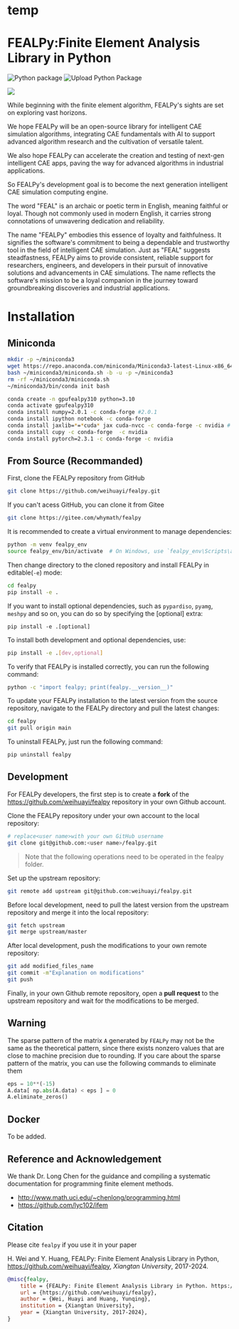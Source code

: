 # temp

# FEALPy:Finite Element Analysis Library in Python

![Python package](https://github.com/weihuayi/fealpy/workflows/Python%20package/badge.svg)
![Upload Python Package](https://github.com/weihuayi/fealpy/workflows/Upload%20Python%20Package/badge.svg)

![](./FEALPY.png)

While beginning with the finite element algorithm, FEALPy's sights are set on
exploring vast horizons.

We hope FEALPy will be an open-source library for intelligent CAE simulation
algorithms, integrating CAE fundamentals with AI to support advanced algorithm
research and the cultivation of versatile talent.

We also hope FEALPy can accelerate the creation and testing of next-gen
intelligent CAE apps, paving the way for advanced algorithms in industrial
applications.

So FEALPy's development goal is to become the next generation intelligent CAE
simulation computing engine.

The word "FEAL" is an archaic or poetic term in English, meaning faithful or
loyal. Though not commonly used in modern English, it carries strong
connotations of unwavering dedication and reliability.

The name "FEALPy" embodies this essence of loyalty and faithfulness. It
signifies the software's commitment to being a dependable and trustworthy tool
in the field of intelligent CAE simulation. Just as "FEAL" suggests
steadfastness, FEALPy aims to provide consistent, reliable support for
researchers, engineers, and developers in their pursuit of innovative solutions
and advancements in CAE simulations. The name reflects the software's mission to
be a loyal companion in the journey toward groundbreaking discoveries and
industrial applications.

# Installation

## Miniconda

```bash
mkdir -p ~/miniconda3
wget https://repo.anaconda.com/miniconda/Miniconda3-latest-Linux-x86_64.sh -O ~/miniconda3/miniconda.sh
bash ~/miniconda3/miniconda.sh -b -u -p ~/miniconda3
rm -rf ~/miniconda3/miniconda.sh
~/miniconda3/bin/conda init bash
```

```bash
conda create -n gpufealpy310 python=3.10
conda activate gpufealpy310
conda install numpy=2.0.1 -c conda-forge #2.0.1
conda install ipython notebook -c conda-forge
conda install jaxlib=*=*cuda* jax cuda-nvcc -c conda-forge -c nvidia # 0.4.31
conda install cupy -c conda-forge  -c nvidia
conda install pytorch=2.3.1 -c conda-forge -c nvidia

```

## From Source (Recommanded)

First, clone the FEALPy repository from GitHub

```bash
git clone https://github.com/weihuayi/fealpy.git
```

If you can't acess GitHub, you can clone it from Gitee

```bash
git clone https://gitee.com/whymath/fealpy
```

It is recommended to create a virtual environment to manage dependencies:

```bash
python -m venv fealpy_env
source fealpy_env/bin/activate  # On Windows, use `fealpy_env\Scripts\activate`
```

Then change directory to the cloned repository and install FEALPy in editable(`-e`) mode:

```bash
cd fealpy
pip install -e .
```

If you want to install optional dependencies, such as `pypardiso`, `pyamg`,
`meshpy` and so on, you can do so by specifying the [optional] extra:

```
pip install -e .[optional]
```

To install both development and optional dependencies, use:

```bash
pip install -e .[dev,optional]
```

To verify that FEALPy is installed correctly, you can run the following command:

```bash
python -c "import fealpy; print(fealpy.__version__)"
```

To update your FEALPy installation to the latest version from the source repository, navigate to the FEALPy directory and pull the latest changes:

```bash
cd fealpy
git pull origin main
```

To uninstall FEALPy, just run the following command:

```bash
pip uninstall fealpy
```

## Development

For FEALPy developers, the first step is to create a **fork** of the https://github.com/weihuayi/fealpy repository in your own Github account.

Clone the FEALPy repository under your own account to the local repository:

```bash
# replace<user name>with your own GitHub username
git clone git@github.com:<user name>/fealpy.git
```

> Note that the following operations need to be operated in the fealpy folder.

Set up the upstream repository:

```bash
git remote add upstream git@github.com:weihuayi/fealpy.git
```

Before local development, need to pull the latest version from the upstream repository and merge it into the local repository:

```bash
git fetch upstream
git merge upstream/master
```

After local development, push the modifications to your own remote repository:

```bash
git add modified_files_name
git commit -m"Explanation on modifications"
git push
```

Finally, in your own Github remote repository, open a **pull request** to the upstream repository and wait for the modifications to be merged.

## Warning

The sparse pattern of the matrix `A` generated by `FEALPy` may not be the same as the theoretical pattern, since there exists nonzero values that are close to machine precision due to rounding. If you care about the sparse pattern of the matrix, you can use the following commands to eliminate them

```python
eps = 10**(-15)
A.data[ np.abs(A.data) < eps ] = 0
A.eliminate_zeros()
```

## Docker

To be added.

## Reference and Acknowledgement

We thank Dr. Long Chen for the guidance and compiling a systematic documentation for programming finite element methods.

- http://www.math.uci.edu/~chenlong/programming.html
- https://github.com/lyc102/ifem

## Citation

Please cite `fealpy` if you use it in your paper

H. Wei and Y. Huang, FEALPy: Finite Element Analysis Library in Python, https://github.com/weihuayi/fealpy, _Xiangtan University_, 2017-2024.

```bibtex
@misc{fealpy,
	title = {FEALPy: Finite Element Analysis Library in Python. https://github.com/weihuayi/fealpy},
	url = {https://github.com/weihuayi/fealpy},
	author = {Wei, Huayi and Huang, Yunqing},
    institution = {Xiangtan University},
	year = {Xiangtan University, 2017-2024},
}
```
